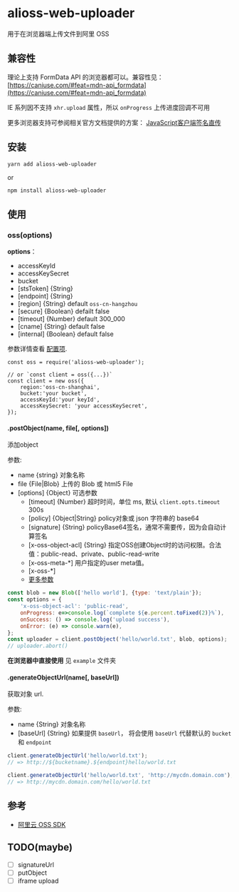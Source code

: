 # alioss-web-uploader

用于在浏览器端上传文件到阿里 OSS

## 兼容性

理论上支持 FormData API 的浏览器都可以。兼容性见： [https://caniuse.com/#feat=mdn-api_formdata](https://caniuse.com/#feat=mdn-api_formdata)

IE 系列因不支持 `xhr.upload` 属性，所以 `onProgress` 上传进度回调不可用

更多浏览器支持可参阅相关官方文档提供的方案： [JavaScript客户端签名直传](https://help.aliyun.com/document_detail/31925.html)

## 安装
```bash
yarn add alioss-web-uploader
```
or

```npm
npm install alioss-web-uploader
```

## 使用

### oss(options)
__options__：
* accessKeyId
* accessKeySecret
* bucket
* [stsToken] {String}
* [endpoint] {String}
* [region] {String} default `oss-cn-hangzhou`
* [secure] {Boolean} defailt false
* [timeout] {Number} default 300_000
* [cname] {String} default false
* [internal] {Boolean} default false
  
参数详情查看 [配置项](https://help.aliyun.com/document_detail/64095.html).

```
const oss = require('alioss-web-uploader');

// or `const client = oss({...})`
const client = new oss({
    region:'oss-cn-shanghai',
    bucket:'your bucket',
    accessKeyId:'your keyId',
    accessKeySecret: 'your accessKeySecret',
});
```

#### .postObject(name, file[, options])
添加object

参数:
* name {string} 对象名称
* file {File|Blob} 上传的 Blob 或 html5 File
* [options] {Object} 可选参数
  * [timeout] {Number} 超时时间，单位 ms, 默认 `client.opts.timeout` 300s
  * [policy] {Object|String} policy对象或 json 字符串的 base64
  * [signature] {String} policyBase64签名，通常不需要传，因为会自动计算签名
  * [x-oss-object-acl] {String} 指定OSS创建Object时的访问权限。合法值：public-read、private、public-read-write
  * [x-oss-meta-*] 用户指定的user meta值。
  * [x-oss-*] 
  * [更多参数](https://help.aliyun.com/document_detail/31988.html)

```js
const blob = new Blob(['hello world'], {type: 'text/plain'});
const options = {
    'x-oss-object-acl': 'public-read',
    onProgress: e=>console.log(`complete ${e.percent.toFixed(2)}%`),
    onSuccess: () => console.log('upload success'),
    onError: (e) => console.warn(e),
};
const uploader = client.postObject('hello/world.txt', blob, options);
// uploader.abort()
```

__在浏览器中直接使用__ 见 `example` 文件夹

#### .generateObjectUrl(name[, baseUrl])
获取对象 url.

参数:
* name {String} 对象名称
* [baseUrl] {String} 如果提供 `baseUrl`， 将会使用 `baseUrl` 代替默认的 `bucket` 和 `endpoint`

```js
client.generateObjectUrl('hello/world.txt');
// => http://${bucketname}.${endpoint}hello/world.txt

client.generateObjectUrl('hello/world.txt', 'http://mycdn.domain.com');
// => http://mycdn.domain.com/hello/world.txt
```

## 参考
* [阿里云 OSS SDK](https://github.com/ali-sdk/ali-oss)

## TODO(maybe)

- [ ] signatureUrl 
- [ ] putObject
- [ ] iframe upload
